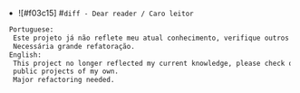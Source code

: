 - ![#f03c15]
#```diff - Dear reader / Caro leitor ```
```diff
 Portuguese:
  Este projeto já não reflete meu atual conhecimento, verifique outros projetos públicos de minha autoria.
  Necessária grande refatoração.
 English:
  This project no longer reflected my current knowledge, please check others
  public projects of my own.
  Major refactoring needed.
```
